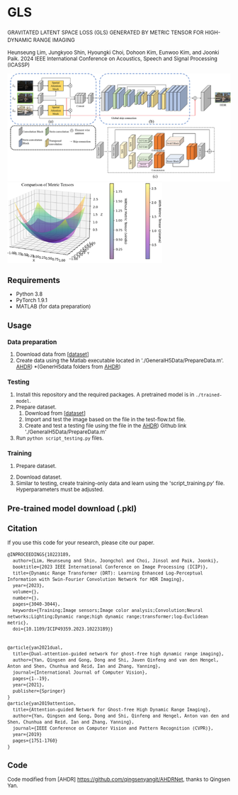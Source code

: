 # GLS
<small> GRAVITATED LATENT SPACE LOSS (GLS) GENERATED BY METRIC TENSOR FOR HIGH-DYNAMIC RANGE IMAGING


Heunseung Lim, Jungkyoo Shin, Hyoungki Choi, Dohoon Kim, Eunwoo Kim, and Joonki Paik.
2024 IEEE International Conference on Acoustics, Speech and Signal Processing (ICASSP)

<img src='imgs/lim1.jpg' width=790>  
<img src='imgs/curve.PNG' width=350>

## Requirements
+ Python 3.8
+ PyTorch 1.9.1
+ MATLAB (for data preparation)


## Usage
### Data preparation
1. Download data from \[[dataset](https://cseweb.ucsd.edu/~viscomp/projects/SIG17HDR/)]
2. Create data using the Matlab executable located in './GeneralH5Data/PrepareData.m'. [AHDR](https://github.com/qingsenyangit/AHDRNet))
 *(GenerH5data folders from [AHDR](https://github.com/qingsenyangit/AHDRNet))
### Testing
1. Install this repository and the required packages. A pretrained model is in `./trained-model`.
2. Prepare dataset.
   1) Download from [[dataset](https://cseweb.ucsd.edu/~viscomp/projects/SIG17HDR/)\]
   2) Import and test the image based on the file in the test-flow.txt file. 
   3) Create and test a testing file using the file in the [AHDR](https://github.com/qingsenyangit/AHDRNet)) Github link './GeneralH5Data/PrepareData.m'
3. Run `python script_testing.py` files. 

### Training
1. Prepare dataset.
2) Download dataset.
3) Similar to testing, create training-only data and learn using the 'script_training.py' file. Hyperparameters must be adjusted.

## Pre-trained model download (.pkl)


## Citation
If you use this code for your research, please cite our paper.

```
@INPROCEEDINGS{10223189,
  author={Lim, Heunseung and Shin, Joongchol and Choi, Jinsol and Paik, Joonki},
  booktitle={2023 IEEE International Conference on Image Processing (ICIP)}, 
  title={Dynamic Range Transformer (DRT): Learning Enhanced Log-Perceptual Information with Swin-Fourier Convolution Network for HDR Imaging}, 
  year={2023},
  volume={},
  number={},
  pages={3040-3044},
  keywords={Training;Image sensors;Image color analysis;Convolution;Neural networks;Lighting;Dynamic range;high dynamic range;transformer;log-Euclidean metric},
  doi={10.1109/ICIP49359.2023.10223189}}


@article{yan2021dual,
  title={Dual-attention-guided network for ghost-free high dynamic range imaging},
  author={Yan, Qingsen and Gong, Dong and Shi, Javen Qinfeng and van den Hengel, Anton and Shen, Chunhua and Reid, Ian and Zhang, Yanning},
  journal={International Journal of Computer Vision},
  pages={1--19},
  year={2021},
  publisher={Springer}
}
@article{yan2019attention,
  title={Attention-guided Network for Ghost-free High Dynamic Range Imaging},
  author={Yan, Qingsen and Gong, Dong and Shi, Qinfeng and Hengel, Anton van den and Shen, Chunhua and Reid, Ian and Zhang, Yanning},
  journal={IEEE Conference on Computer Vision and Pattern Recognition (CVPR)},
  year={2019}
  pages={1751-1760}
}
```


## Code

Code modified from [AHDR] https://github.com/qingsenyangit/AHDRNet, thanks to Qingsen Yan.





